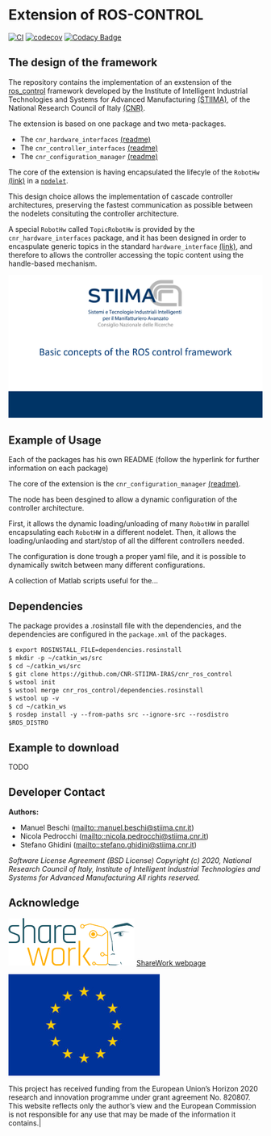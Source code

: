 # Extension of ROS-CONTROL #

[![CI][a]][1]
[![codecov][c]][3]
[![Codacy Badge][d]][4]

## The design of the framework ##

The repository contains the implementation of an exstension of the [ros_control](http://wiki.ros.org/ros_control "ros_control") framework
developed by the Institute of Intelligent Industrial Technologies and Systems for Advanced Manufacturing [(STIIMA)](http://www.stiima.cnr.it),
of the National Research Council of Italy [(CNR)](www.cnr.it).

The extension is based on one package and two meta-packages.

* The `cnr_hardware_interfaces` [(readme)](cnr_hardware_interfaces/README.md)
* The `cnr_controller_interfaces` [(readme)](cnr_hardware_interfaces/README.md)
* The `cnr_configuration_manager` [(readme)](cnr_configuration_manager/README.md)

The core of the extension is having encapsulated the lifecyle of the `RobotHw` [(link)](https://github.com/ros-controls/ros_control/wiki/hardware_interface) in a [`nodelet`](http://wiki.ros.org/nodelet).

This design choice allows the implementation of cascade controller architectures, preserving the fastest communication as possible between the nodelets consituting the controller architecture.

A special `RobotHw` called `TopicRobotHw` is provided by the `cnr_hardware_interfaces` package, and it has been designed in order to encaspulate generic topics in the standard `hardware_interface` [(link)](https://github.com/ros-controls/ros_control/wiki/hardware_interface), and therefore to allows the controller accessing the topic content using the handle-based mechanism.  

[![Alternate Text](.media/Picture1.png)](https://youtu.be/JGmhB_9PjZk "Online presentation")

## Example of Usage ##

Each of the packages has his own README (follow the hyperlink for further information on each package)

The core of the extension is the `cnr_configuration_manager` [(readme)](cnr_configuration_manager/README.md).

The node has been desgined to allow a dynamic configuration of the controller architecture.

First, it allows the dynamic loading/unloading of many `RobotHW` in parallel encapsulating each `RobotHW` in a different nodelet.
Then, it allows the loading/unlaoding and start/stop of all the different controllers needed.

The configuration is done trough a proper yaml file, and it is possible to dynamically switch between many different configurations.

A collection of Matlab scripts useful for the...

## Dependencies ##

The package provides a .rosinstall file with the dependencies, and the dependencies are configured in the `package.xml` of the packages.

```shell
$ export ROSINSTALL_FILE=dependencies.rosinstall
$ mkdir -p ~/catkin_ws/src
$ cd ~/catkin_ws/src
$ git clone https://github.com/CNR-STIIMA-IRAS/cnr_ros_control
$ wstool init
$ wstool merge cnr_ros_control/dependencies.rosinstall
$ wstool up -v
$ cd ~/catkin_ws
$ rosdep install -y --from-paths src --ignore-src --rosdistro $ROS_DISTRO
```

## Example to download ##

TODO

## Developer Contact ##

**Authors:**

* Manuel Beschi (<mailto::manuel.beschi@stiima.cnr.it>)
* Nicola Pedrocchi (<mailto::nicola.pedrocchi@stiima.cnr.it>)
* Stefano Ghidini (<mailto::stefano.ghidini@stiima.cnr.it>)

_Software License Agreement (BSD License)_
_Copyright (c) 2020, National Research Council of Italy, Institute of Intelligent Industrial Technologies and Systems for Advanced Manufacturing_
_All rights reserved._

## Acknowledge ##

![EC-H2020](.media/Sharework_logo_color_250px.png) [ShareWork webpage](https://sharework-project.eu/)

![EC-H2020](.media/flag_yellow_low-300x201.jpg)

This project has received funding from the European Union’s Horizon 2020 research and innovation programme under grant agreement No. 820807.
This website reflects only the author’s view and the European Commission is not responsible for any use that may be made of the information it contains.|

[a]:https://github.com/CNR-STIIMA-IRAS/cnr_ros_control/actions/workflows/industrial_ci_action.yml/badge.svg
[1]:https://github.com/CNR-STIIMA-IRAS/cnr_ros_control/actions/workflows/industrial_ci_action.yml

[b]:https://travis-ci.com/CNR-STIIMA-IRAS/cnr_ros_control.svg?branch=master
[2]:https://travis-ci.com/CNR-STIIMA-IRAS/cnr_ros_control

[c]:https://codecov.io/gh/CNR-STIIMA-IRAS/cnr_ros_control/branch/master/graph/badge.svg
[3]:https://codecov.io/gh/CNR-STIIMA-IRAS/cnr_ros_control

[d]:https://api.codacy.com/project/badge/Grade/fd683d54c39443df9c685fb189300695
[4]:https://app.codacy.com/gh/CNR-STIIMA-IRAS/cnr_ros_control?utm_source=github.com&utm_medium=referral&utm_content=CNR-STIIMA-IRAS/cnr_ros_control&utm_campaign=Badge_Grade_Dashboard